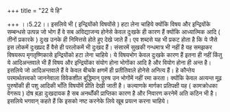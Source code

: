 +++
title = "22 ये हि"

+++
।।5.22।। इसलिये भी ( इन्द्रियोंको विषयोंसे ) हटा लेना चाहिये क्योंकि विषय
और इन्द्रियोंके सम्बन्धसे उत्पन्न जो भोग हैं वे सब अविद्याजन्य होनेसे
केवल दुःखके ही कारण हैं क्योंकि आध्यात्मिक आदि ( तीनों प्रकारके ) दुःख
उनके ही निमित्तसे होते हुए देखे जाते हैं। एव शब्दसे यह भी प्रकट होता है
कि ये जैसे इस लोकमें दुःखप्रद हैं वैसे ही परलोकमें भी दुःखद हैं।
संसारमें सुखकी गन्धमात्र भी नहीं है यह समझकर विषयरूप मृगतृष्णिकासे
इन्द्रियोंको हटा लेना चाहिये। ये विषयभोग केवल दुःखके कारण हैं इतना ही
नहीं किंतु ये आदिअन्तवाले भी हैं विषय और इन्द्रियोंका संयोग होना भोगोंका
आदि है और वियोग होना ही अन्त है। इसलिये जो आदिअन्तवाले हैं वे केवल बीचके
क्षणमें ही प्रतीतिवाले होनेसे अनित्य हैं। हे कौन्तेय परमार्थतत्त्वको
जाननेवाला विवेकशील बुद्धिमान् पुरुष उन भोगोंमें नहीं रमा करता। क्योंकि
केवल अत्यन्त मूढ़ पुरुषोंकी ही पशु आदिकी भाँति विषयोंमें प्रीति देखी
जाती है। कल्याणके मार्गका प्रतिपक्षी यह ( कामक्रोधका वेगरूप ) दोष ब़ड़ा
दुःखदायक है सब अनर्थोंकी प्राप्तिका कारण है और निवारण करनेमें अति कठिन
भी है। इसलिये भगवान् कहते हैं कि इसको नष्ट करनेके लिये खूब प्रयत्न करना
चाहिये।
